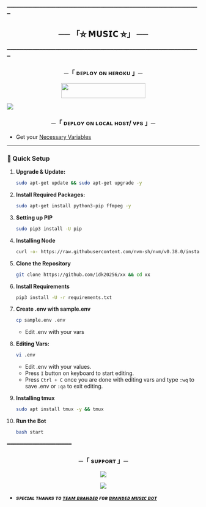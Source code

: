 ━━━━━━━━━━━━━━━━━━━━━━━━━━━━━━━━━━━━━━━━━━━━━━━━━━━━━━━━━━━━

<h2 align="center"> 
     ──
       「⛦ 𝗠𝗨𝗦𝗜𝗖 ⛦」
    ──
</h2>


━━━━━━━━━━━━━━━━━━━━━━━━━━━━━━━━━━━━━━━━━━━━━━━━━━━━━━━━━━━━

<h3 align="center">
    ─「 ᴅᴇᴩʟᴏʏ ᴏɴ ʜᴇʀᴏᴋᴜ 」─
    
</h3>

<p align="center"><a href="https://dashboard.heroku.com/new?template=https://github.com/WCGKING/BrandrdXMusic"> <img src="https://img.shields.io/badge/Deploy%20On%20Heroku-black?style=for-the-badge&logo=heroku" width="220" height="38.45"/></a></p>

</p>

<img src="https://readme-typing-svg.herokuapp.com?color=FF0000&width=720&lines=⚠️+FORKE+THIS+REPO+THEN+USE+AND+GIVE+STAR+ASLO+⚠️+...................">

<h3 align="center">
    ─「 ᴅᴇᴩʟᴏʏ ᴏɴ ʟᴏᴄᴀʟ ʜᴏsᴛ/ ᴠᴘs 」─
</h3>

- Get your [Necessary Variables]( https://github.com/Learningbots79/LB_Music/master/sample.env)
---

### 🔧 Quick Setup

1. **Upgrade & Update:**
   ```bash
   sudo apt-get update && sudo apt-get upgrade -y
   ```

2. **Install Required Packages:**
   ```bash
   sudo apt-get install python3-pip ffmpeg -y
   ```
3. **Setting up PIP**
   ```bash
   sudo pip3 install -U pip
   ```
4. **Installing Node**
   ```bash
   curl -o- https://raw.githubusercontent.com/nvm-sh/nvm/v0.38.0/install.sh | bash && source ~/.bashrc && nvm install v18
   ```
5. **Clone the Repository**
   ```bash
   git clone https://github.com/idk20256/xx && cd xx
   ```
6. **Install Requirements**
   ```bash
   pip3 install -U -r requirements.txt
   ```
7. **Create .env  with sample.env**
   ```bash
   cp sample.env .env
   ```
   - Edit .env with your vars
8. **Editing Vars:**
   ```bash
   vi .env
   ```
   - Edit .env with your values.
   - Press `I` button on keyboard to start editing.
   - Press `Ctrl + C`  once you are done with editing vars and type `:wq` to save .env or `:qa` to exit editing.
9. **Installing tmux**
    ```bash
    sudo apt install tmux -y && tmux
    ```
10. **Run the Bot**
    ```bash
    bash start
━━━━━━━━━━━━━━━━━━━━

<h3 align="center">
    ─「 sᴜᴩᴩᴏʀᴛ 」─
</h3>

<p align="center">
<a href="https://t.me/zeamusicbot"><img src="https://img.shields.io/badge/-Support%20Group-blue.svg?style=for-the-badge&logo=Telegram"></a>
</p>

<p align="center">
<a href="https://t.me/zeamusicbot"><img src="https://img.shields.io/badge/-Support%20Channel-blue.svg?style=for-the-badge&logo=Telegram"></a>
</p>

- <b> _sᴩᴇᴄɪᴀʟ ᴛʜᴀɴᴋs ᴛᴏ [ᴛᴇᴀᴍ ʙʀᴀɴᴅᴇᴅ](https://github.com/idk20256) ғᴏʀ [ʙʀᴀɴᴅᴇᴅ ᴍᴜsɪᴄ ʙᴏᴛ](https://t.me/zeamusicbot)_</b>
